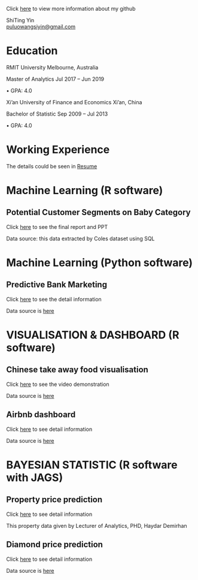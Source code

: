 
Click [here](https://github.com/s3645072) to view more information about my github


ShiTing Yin   
puluowangsiyin@gmail.com

# **Education**
RMIT University                        Melbourne, Australia

Master of Analytics	Jul 2017 – Jun 2019

•	GPA: 4.0

Xi’an University of Finance and Economics      Xi’an, China

Bachelor of Statistic	     Sep 2009 – Jul 2013

•	GPA: 4.0

# **Working Experience**

The details could be seen in [Resume](https://github.com/s3645072/Resume_Angela/blob/master/Resume_Angela.pdf)  


# **Machine Learning** (R software)

## Potential Customer Segments on Baby Category
   Click [here](https://github.com/s3645072/Coles-Project-Intern) to see the final report and PPT
   
   Data source: this data extracted by Coles dataset using SQL


# **Machine Learning** (Python software)

## Predictive Bank Marketing
   Click [here](https://github.com/s3645072/Machine-Learning-by-Python/blob/master/Predictive%20Bank%20Marketing%20using%20Bank-addition-full%20Data.ipynb) to see the detail information
   
   Data source is [here](https://archive.ics.uci.edu/ml/datasets/bank+marketing)
   
   
# **VISUALISATION & DASHBOARD** (R software)

## Chinese take away food visualisation
   Click [here](https://drive.google.com/file/d/1nEnLNmvzsdbxjIpYCs4jD5TcsZpuhxGp/view) to see the video demonstration
   
   Data source is [here](https://www.kaggle.com/dustincm/chinese-delivery-drive/data)
   
## Airbnb dashboard
   Click [here](https://angelayin.shinyapps.io/apps/) to see detail information
   
   Data source is [here](https://www.kaggle.com/vfoufikos/airbnb-analysis-lisbon/data)
   
# **BAYESIAN STATISTIC** (R software with JAGS)

## Property price prediction
   Click [here](https://github.com/s3645072/Applied-Bayesian-Statistic/blob/master/MATH2269_Assignment2_s3645072_ShitingYin.pdf) to see detail information
   
   This property data given by Lecturer of Analytics, PHD, Haydar Demirhan
   
## Diamond price prediction
   Click [here](https://github.com/s3645072/Applied-Bayesian-Statistic/blob/master/Final_Project_s3645072_Shiting%20Yin.pdf) to see detail information
   
   Data source is [here](https://www.kaggle.com/shivam2503/diamonds)

